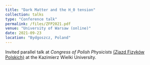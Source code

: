 ```yaml
---
title: "Dark Matter and the H_0 tension"
collection: talks
type: "Conference talk"
permalink: /files/ZFP2021.pdf
venue: "University of Warsaw (online)"
date: 2021-09-23
location: "Bydgoszcz, Poland"
---
```


Invited parallel talk at _Congress of Polish Physicists_ [(Zjazd Fizyków Polskich)](https://47zfp.utp.edu.pl) at the Kazimierz Wielki University.

